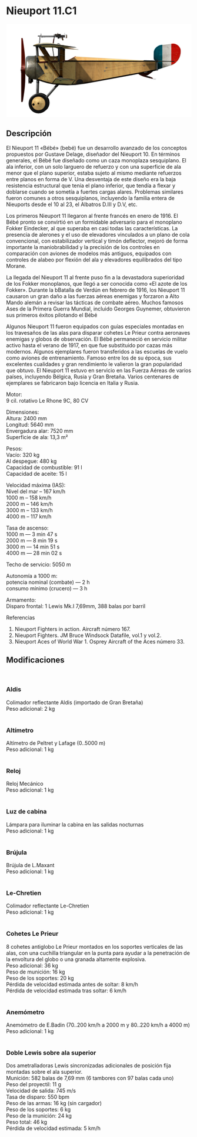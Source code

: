 # Nieuport 11.C1  
  
![nieuport11](../images/nieuport11.png)  
  
## Descripción  
  
El Nieuport 11 «Bébé»  (bebé) fue un desarrollo avanzado de los conceptos propuestos por Gustave Delage, diseñador del Nieuport 10. En términos generales, el Bébé fue diseñado como un caza monoplaza sesquiplano. El ala inferior, con un solo larguero de refuerzo y con una superficie de ala menor que el plano superior, estaba sujeto al mismo mediante refuerzos entre planos en forma de V. Una desventaja de este diseño era la baja resistencia estructural que tenía el plano inferior, que tendía a flexar y doblarse cuando se sometía a fuertes cargas alares. Problemas similares fueron comunes a otros sesquiplanos, incluyendo la familia entera de Nieuports desde el  10 al 23, el Albatros D.III y D.V, etc.  
  
Los primeros Nieuport 11 llegaron al frente francés en enero de 1916. El Bébé pronto se convirtió en un formidable adversario para el monoplano Fokker Eindecker, al que superaba en casi todas las características. La presencia de alerones y el uso de elevadores vinculados a un plano de cola convencional, con estabilizador vertical y timón deflector, mejoró de forma importante la maniobrabilidad y la precisión de los controles en comparación con aviones de modelos más antiguos, equipados con controles de alabeo por flexión del ala y elevadores equilibrados del tipo Morane.  
  
La llegada del Nieuport 11 al frente puso fin a la devastadora superioridad de los Fokker monoplanos, que llegó a ser conocida como «El azote de los Fokker».  Durante la bBatalla de Verdún en febrero de 1916, los Nieuport 11 causaron un gran daño a las fuerzas aéreas enemigas y forzaron a Alto Mando alemán a revisar las tácticas de combate aéreo. Muchos famosos Ases de la Primera Guerra Mundial, incluido Georges Guynemer, obtuvieron sus primeros éxitos pilotando el Bébé  
  
Algunos Nieuport 11 fueron equipados con guías especiales montadas en los travesaños de las alas para disparar cohetes Le Prieur contra aeronaves enemigas y globos de observación. El Bébé permaneció en servicio militar activo hasta el verano de 1917, en que fue substituido por cazas más modernos. Algunos ejemplares fueron transferidos a las escuelas de vuelo como aviones de entrenamiento. Famoso entre los de su época, sus excelentes cualidades y gran rendimiento le valieron la gran popularidad que obtuvo. El Nieuport 11 estuvo en servicio en las Fuerza Aéreas de varios países, incluyendo Bélgica, Rusia y Gran Bretaña. Varios centenares de ejemplares se fabricaron bajo licencia en Italia y Rusia.  
  
  
Motor:  
9 cil. rotativo Le Rhone 9C, 80 CV  
  
Dimensiones:  
Altura: 2400 mm  
Longitud: 5640 mm  
Envergadura alar: 7520 mm  
Superficie de ala: 13,3 m²  
  
Pesos:  
Vacío: 320 kg  
Al despegue: 480 kg  
Capacidad de combustible: 91 l  
Capacidad de aceite: 15 l  
  
Velocidad máxima (IAS):  
Nivel del mar – 167 km/h  
1000 m – 158 km/h  
2000 m – 146 km/h  
3000 m – 133 km/h  
4000 m – 117 km/h  
  
Tasa de ascenso:  
1000 m — 3 min 47 s  
2000 m — 8 min 19 s  
3000 m — 14 min 51 s  
4000 m — 28 min 02 s  
  
Techo de servicio: 5050 m  
  
Autonomía a 1000 m:  
potencia nominal (combate) — 2 h  
consumo mínimo (crucero) — 3 h  
  
Armamento:  
Disparo frontal: 1 Lewis Mk.I 7,69mm,  388 balas por barril  
  
Referencias  
1) Nieuport Fighters in action. Aircraft número 167.  
2) Nieuport Fighters. JM Bruce Windsock Datafile, vol.1 y vol.2.  
3) Nieuport Aces of World War 1. Osprey Aircraft of the Aces número 33.  
  
## Modificaciones  
  ﻿
  
### Aldis  
  
Colimador reflectante Aldis (importado de Gran Bretaña)  
Peso adicional: 2 kg  
  ﻿
  
### Altímetro  
  
Altímetro de Peltret y Lafage (0..5000 m)  
Peso adicional: 1 kg  
  ﻿
  
### Reloj  
  
Reloj Mecánico  
Peso adicional: 1 kg  
  ﻿
  
### Luz de cabina  
  
Lámpara para iluminar la cabina en las salidas nocturnas  
Peso adicional: 1 kg  
  ﻿
  
### Brújula  
  
Brújula de L.Maxant  
Peso adicional: 1 kg  
  ﻿
  
### Le-Chretien  
  
Colimador reflectante Le-Chretien  
Peso adicional: 1 kg  
  ﻿
  
### Cohetes Le Prieur  
  
8 cohetes antiglobo Le Prieur montados en los soportes verticales de las alas, con una cuchilla triangular en la punta para ayudar a la penetración de la envoltura del globo o una granada altamente explosiva.  
Peso adicional: 36 kg  
Peso de munición: 16 kg  
Peso de los soportes: 20 kg  
Pérdida de velocidad estimada antes de soltar: 8 km/h  
Pérdida de velocidad estimada tras soltar: 6 km/h  
  ﻿
  
### Anemómetro  
  
Anemómetro de E.Badin (70..200 km/h a 2000 m y 80..220 km/h a 4000 m)  
Peso adicional: 1 kg  
  ﻿
  
### Doble Lewis sobre ala superior  
  
Dos ametralladoras Lewis sincronizadas adicionales de posición fija montadas sobre el ala superior.  
Munición: 582 balas de 7,69 mm (6 tambores con 97 balas cada uno)  
Peso del proyectil: 11 g  
Velocidad de salida: 745 m/s  
Tasa de disparo: 550 bpm  
Peso de las armas: 16 kg (sin cargador)  
Peso de los soportes: 6 kg  
Peso de la munición: 24 kg  
Peso total: 46 kg  
Pérdida de velocidad estimada: 5 km/h  